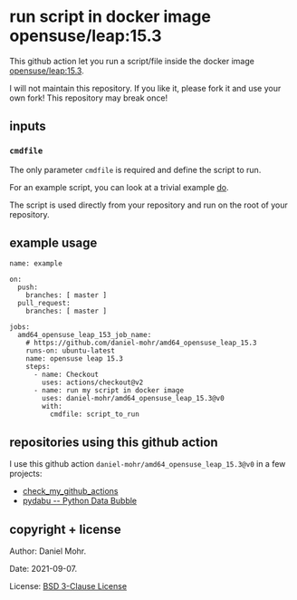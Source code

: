 # run script in docker image opensuse/leap:15.3

This github action let you run a script/file inside the docker image
[opensuse/leap:15.3](https://hub.docker.com/r/opensuse/leap).

I will not maintain this repository. If you like it, please fork it and use
your own fork! This repository may break once!


## inputs


### `cmdfile`

The only parameter `cmdfile` is required and define the script to run.

For an example script, you can look at a trivial example [do](do).

The script is used directly from your repository and run on the root
of your repository.


## example usage

```
name: example

on:
  push:
    branches: [ master ]
  pull_request:
    branches: [ master ]

jobs:
  amd64_opensuse_leap_153_job_name:
    # https://github.com/daniel-mohr/amd64_opensuse_leap_15.3
    runs-on: ubuntu-latest
    name: opensuse leap 15.3
    steps:
      - name: Checkout
        uses: actions/checkout@v2
      - name: run my script in docker image
        uses: daniel-mohr/amd64_opensuse_leap_15.3@v0
        with:
          cmdfile: script_to_run
```


## repositories using this github action

I use this github action `daniel-mohr/amd64_opensuse_leap_15.3@v0` in a few
projects:

  * [check_my_github_actions](https://github.com/daniel-mohr/check_my_github_actions)
  * [pydabu -- Python Data Bubble](https://github.com/dlr-pa/pydabu)


## copyright + license

Author: Daniel Mohr.

Date: 2021-09-07.

License: [BSD 3-Clause License](LICENSE.txt)
